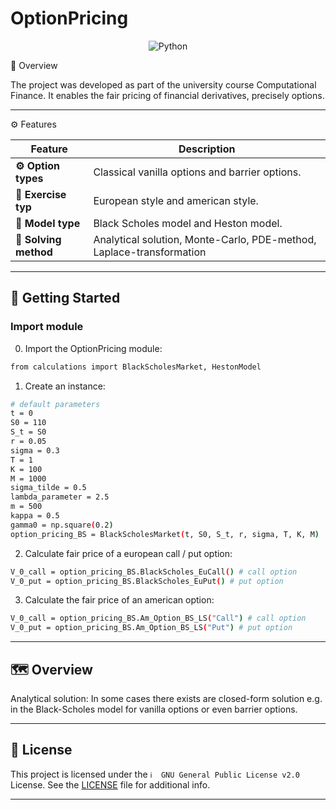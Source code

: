 # OptionPricing

<p align="center">
<img src="https://img.shields.io/badge/Python-3776AB.svg?style&logo=Python&logoColor=white" alt="Python" />
</p>
 📍 Overview

The project was developed as part of the university course Computational Finance. It enables the fair pricing of financial derivatives, precisely options. 

---

 ⚙️ Features

| Feature                | Description                                                                                                                                                    |
| ---------------------- | -------------------------------------------------------------------------------------------------------------------------------------------------------------- |
| **⚙️ Option types**    | Classical vanilla options and barrier options. |
| **📖 Exercise typ**   | European style and american style.                                       |
| **🔗 Model type**    | Black Scholes model and Heston model.                                                            |
| **🧩 Solving method**      | Analytical solution, Monte-Carlo, PDE-method, Laplace-transformation                     |


---

## 🚀 Getting Started


###  Import module
0. Import the OptionPricing module:
```sh
from calculations import BlackScholesMarket, HestonModel
```

1. Create an instance:
```sh
# default parameters
t = 0
S0 = 110
S_t = S0
r = 0.05
sigma = 0.3
T = 1
K = 100
M = 1000
sigma_tilde = 0.5
lambda_parameter = 2.5
m = 500
kappa = 0.5
gamma0 = np.square(0.2)
option_pricing_BS = BlackScholesMarket(t, S0, S_t, r, sigma, T, K, M)

```

2. Calculate fair price of a european call / put option:
```sh
V_0_call = option_pricing_BS.BlackScholes_EuCall() # call option
V_0_put = option_pricing_BS.BlackScholes_EuPut() # put option
```
3. Calculate the fair price of an american option:
```sh
V_0_call = option_pricing_BS.Am_Option_BS_LS("Call") # call option
V_0_put = option_pricing_BS.Am_Option_BS_LS("Put") # put option
```
---
## 🗺 Overview
Analytical solution: In some cases there exists are closed-form solution e.g. in the Black-Scholes model for vanilla options or even barrier options.



---

## 📄 License

This project is licensed under the `ℹ️  GNU General Public License v2.0` License. See the [LICENSE](https://github.com/timkib/OptionPricing/blob/main/LICENSE) file for additional info.

---
